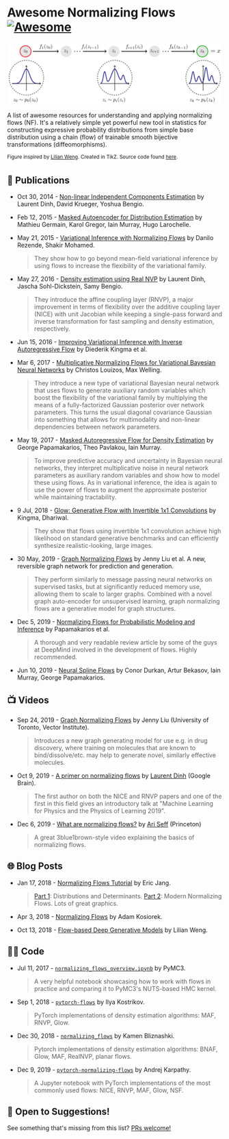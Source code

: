 # Awesome Normalizing Flows &thinsp; [![Awesome](https://cdn.rawgit.com/sindresorhus/awesome/d7305f38d29fed78fa85652e3a63e154dd8e8829/media/badge.svg)](https://github.com/sindresorhus/awesome)

<img src="normalizing-flow.svg" alt="Normalizing Flow" width="1000">

A list of awesome resources for understanding and applying normalizing flows (NF). It's a relatively simple yet powerful new tool in statistics for constructing expressive probability distributions from simple base distribution using a chain (flow) of trainable smooth bijective transformations (diffeomorphisms).

<sup>Figure inspired by [Lilian Weng](https://lilianweng.github.io/lil-log/2018/10/13/flow-based-deep-generative-models). Created in TikZ. Source code found [here](https://github.com/janosh/tikz/tree/master/assets/normalizing-flow).</sup>

## 📝 Publications

- Oct 30, 2014 - [Non-linear Independent Components Estimation](https://arxiv.org/abs/1410.8516) by Laurent Dinh, David Krueger, Yoshua Bengio.

- Feb 12, 2015 - [Masked Autoencoder for Distribution Estimation](https://arxiv.org/abs/1502.03509) by Mathieu Germain, Karol Gregor, Iain Murray, Hugo Larochelle.

- May 21, 2015 - [Variational Inference with Normalizing Flows](https://arxiv.org/abs/1505.05770) by Danilo Rezende, Shakir Mohamed.

  > They show how to go beyond mean-field variational inference by using flows to increase the flexibility of the variational family.

- May 27, 2016 - [Density estimation using Real NVP](https://arxiv.org/abs/1605.08803) by Laurent Dinh, Jascha Sohl-Dickstein, Samy Bengio.

  > They introduce the affine coupling layer (RNVP), a major improvement in terms of flexibility over the additive coupling layer (NICE) with unit Jacobian while keeping a single-pass forward and inverse transformation for fast sampling and density estimation, respectively.

- Jun 15, 2016 - [Improving Variational Inference with Inverse Autoregressive Flow](https://arxiv.org/abs/1606.04934) by Diederik Kingma et al.

- Mar 6, 2017 - [Multiplicative Normalizing Flows for Variational Bayesian Neural Networks](https://arxiv.org/abs/1703.01961) by Christos Louizos, Max Welling.

  > They introduce a new type of variational Bayesian neural network that uses flows to generate auxiliary random variables which boost the flexibility of the variational family by multiplying the means of a fully-factorized Gaussian posterior over network parameters. This turns the usual diagonal covariance Gaussian into something that allows for multimodality and non-linear dependencies between network parameters.

- May 19, 2017 - [Masked Autoregressive Flow for Density Estimation](https://arxiv.org/abs/1705.07057) by George Papamakarios, Theo Pavlakou, Iain Murray.

  > To improve predictive accuracy and uncertainty in Bayesian neural networks, they interpret multiplicative noise in neural network parameters as auxiliary random variables and show how to model these using flows. As in variational inference, the idea is again to use the power of flows to augment the approximate posterior while maintaining tractability.

- 9 Jul, 2018 - [Glow: Generative Flow with Invertible 1x1 Convolutions](http://arxiv.org/abs/1807.03039) by Kingma, Dhariwal.

  > They show that flows using invertible 1x1 convolution achieve high likelihood on standard generative benchmarks and can efficiently synthesize realistic-looking, large images.

- 30 May, 2019 - [Graph Normalizing Flows](https://arxiv.org/abs/1905.13177) by Jenny Liu et al. A new, reversible graph network for prediction and generation.

  > They perform similarly to message passing neural networks on supervised tasks, but at significantly reduced memory use, allowing them to scale to larger graphs. Combined with a novel graph auto-encoder for unsupervised learning, graph normalizing flows are a generative model for graph structures.

- Dec 5, 2019 - [Normalizing Flows for Probabilistic Modeling and Inference](https://arxiv.org/abs/1912.02762) by Papamakarios et al.

  > A thorough and very readable review article by some of the guys at DeepMind involved in the development of flows. Highly recommended.

- Jun 10, 2019 - [Neural Spline Flows](https://arxiv.org/abs/1906.04032) by Conor Durkan, Artur Bekasov, Iain Murray, George Papamakarios.

## 📺 Videos

- Sep 24, 2019 - [Graph Normalizing Flows](https://youtu.be/frMPP30QQgY) by Jenny Liu (University of Toronto, Vector Institute).

  > Introduces a new graph generating model for use e.g. in drug discovery, where training on molecules that are known to bind/dissolve/etc. may help to generate novel, similarly effective molecules.

- Oct 9, 2019 - [A primer on normalizing flows](https://youtu.be/P4Ta-TZPVi0) by [Laurent Dinh](https://laurent-dinh.github.io) (Google Brain).

  > The first author on both the NICE and RNVP papers and one of the first in this field gives an introductory talk at "Machine Learning for Physics and the Physics of Learning 2019".

- Dec 6, 2019 - [What are normalizing flows?](https://youtu.be/i7LjDvsLWCg) by [Ari Seff](https://cs.princeton.edu/~aseff) (Princeton)

  > A great 3blue1brown-style video explaining the basics of normalizing flows.

## 🌐 Blog Posts

- Jan 17, 2018 - [Normalizing Flows Tutorial](https://blog.evjang.com/2018/01/nf1.html) by Eric Jang.

  > [Part 1](https://blog.evjang.com/2018/01/nf1.html): Distributions and Determinants. [Part 2](https://blog.evjang.com/2018/01/nf2.html): Modern Normalizing Flows. Lots of great graphics.

- Apr 3, 2018 - [Normalizing Flows](https://akosiorek.github.io/ml/2018/04/03/norm_flows) by Adam Kosiorek.

- Oct 13, 2018 - [Flow-based Deep Generative Models](https://lilianweng.github.io/lil-log/2018/10/13/flow-based-deep-generative-models) by Lilian Weng.

## 🧑‍💻 Code

- Jul 11, 2017 - [`normalizing_flows_overview.ipynb`](https://docs.pymc.io/notebooks/normalizing_flows_overview.html) by PyMC3.

  > A very helpful notebook showcasing how to work with flows in practice and comparing it to PyMC3's NUTS-based HMC kernel.

- Sep 1, 2018 - [`pytorch-flows`](https://github.com/ikostrikov/pytorch-flows) by Ilya Kostrikov.

  > PyTorch implementations of density estimation algorithms: MAF, RNVP, Glow.

- Dec 30, 2018 - [`normalizing_flows`](https://github.com/kamenbliznashki/normalizing_flows) by Kamen Bliznashki.

  > Pytorch implementations of density estimation algorithms: BNAF, Glow, MAF, RealNVP, planar flows.

- Dec 9, 2019 - [`pytorch-normalizing-flows`](https://github.com/karpathy/pytorch-normalizing-flows) by Andrej Karpathy.

  > A Jupyter notebook with PyTorch implementations of the most commonly used flows: NICE, RNVP, MAF, Glow, NSF.

## 🎉 Open to Suggestions!

See something that's missing from this list? [PRs welcome!](https://github.com/janosh/awesome-normalizing-flows/edit/master/readme.md)
